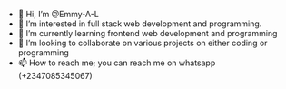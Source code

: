- 👋 Hi, I’m @Emmy-A-L
- 👀 I’m interested in full stack web development and programming.
- 🌱 I’m currently learning frontend web development and programming
- 💞️ I’m looking to collaborate on various projects on either coding or programming
- 📫 How to reach me; you can reach me on whatsapp (+2347085345067)

<!---
Emmy-A-L/Emmy-A-L is a ✨ special ✨ repository because its `README.md` (this file) appears on your GitHub profile.
You can click the Preview link to take a look at your changes.
--->
